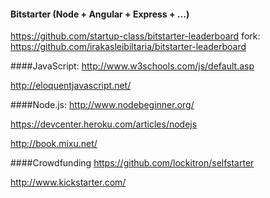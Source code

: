#### Bitstarter (Node + Angular + Express + ...)
https://github.com/startup-class/bitstarter-leaderboard
fork: https://github.com/irakasleibiltaria/bitstarter-leaderboard

####JavaScript:
http://www.w3schools.com/js/default.asp

http://eloquentjavascript.net/

####Node.js:
http://www.nodebeginner.org/

https://devcenter.heroku.com/articles/nodejs

http://book.mixu.net/

####Crowdfunding
https://github.com/lockitron/selfstarter

http://www.kickstarter.com/

